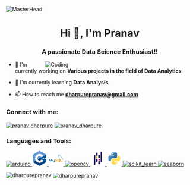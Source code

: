 ![MasterHead](https://s3.amazonaws.com/calblueprint-prod/images/data_science_banner.jpg)
<h1 align="center">Hi 👋, I'm Pranav</h1>
<h3 align="center">A passionate Data Science Enthusiast!!</h3>
<img align="right" alt="Coding" width="400" src="https://diceanalytics.pk/wp-content/uploads/2019/04/865434-2.png">

- 🔭 I’m currently working on **Various projects in the field of Data Analytics**

- 🌱 I’m currently learning **Data Analysis**

- 📫 How to reach me **dharpurepranav@gmail.com**

<h3 align="left">Connect with me:</h3>
<p align="left">
<a href="https://linkedin.com/in/pranav dharpure" target="blank"><img align="center" src="https://raw.githubusercontent.com/rahuldkjain/github-profile-readme-generator/master/src/images/icons/Social/linked-in-alt.svg" alt="pranav dharpure" height="30" width="40" /></a>
<a href="https://instagram.com/pranav_dharpure" target="blank"><img align="center" src="https://raw.githubusercontent.com/rahuldkjain/github-profile-readme-generator/master/src/images/icons/Social/instagram.svg" alt="pranav_dharpure" height="30" width="40" /></a>
</p>

<h3 align="left">Languages and Tools:</h3>
<p align="left"> <a href="https://www.arduino.cc/" target="_blank" rel="noreferrer"> <img src="https://cdn.worldvectorlogo.com/logos/arduino-1.svg" alt="arduino" width="40" height="40"/> </a> <a href="https://www.w3schools.com/cpp/" target="_blank" rel="noreferrer"> <img src="https://raw.githubusercontent.com/devicons/devicon/master/icons/cplusplus/cplusplus-original.svg" alt="cplusplus" width="40" height="40"/> </a> <a href="https://www.mysql.com/" target="_blank" rel="noreferrer"> <img src="https://raw.githubusercontent.com/devicons/devicon/master/icons/mysql/mysql-original-wordmark.svg" alt="mysql" width="40" height="40"/> </a> <a href="https://opencv.org/" target="_blank" rel="noreferrer"> <img src="https://www.vectorlogo.zone/logos/opencv/opencv-icon.svg" alt="opencv" width="40" height="40"/> </a> <a href="https://pandas.pydata.org/" target="_blank" rel="noreferrer"> <img src="https://raw.githubusercontent.com/devicons/devicon/2ae2a900d2f041da66e950e4d48052658d850630/icons/pandas/pandas-original.svg" alt="pandas" width="40" height="40"/> </a> <a href="https://www.python.org" target="_blank" rel="noreferrer"> <img src="https://raw.githubusercontent.com/devicons/devicon/master/icons/python/python-original.svg" alt="python" width="40" height="40"/> </a> <a href="https://scikit-learn.org/" target="_blank" rel="noreferrer"> <img src="https://upload.wikimedia.org/wikipedia/commons/0/05/Scikit_learn_logo_small.svg" alt="scikit_learn" width="40" height="40"/> </a> <a href="https://seaborn.pydata.org/" target="_blank" rel="noreferrer"> <img src="https://seaborn.pydata.org/_images/logo-mark-lightbg.svg" alt="seaborn" width="40" height="40"/> </a> </p>

<p><img align="left" src="https://github-readme-stats.vercel.app/api/top-langs?username=dharpurepranav&show_icons=true&locale=en&layout=compact" alt="dharpurepranav" /></p>

<p>&nbsp;<img align="center" src="https://github-readme-stats.vercel.app/api?username=dharpurepranav&show_icons=true&locale=en" alt="dharpurepranav" /></p>
